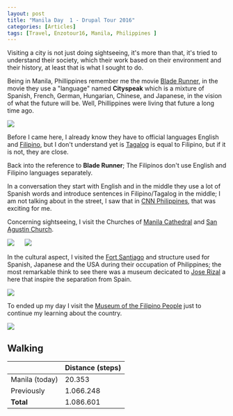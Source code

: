 ```yaml
---
layout: post
title: "Manila Day  1 - Drupal Tour 2016"
categories: [Articles]
tags: [Travel, Enzotour16, Manila, Philippines ]
---
```

Visiting a city is not just doing sightseeing, it's more than that, it's tried to understand their society, which their work based on their environment and their history, at least that is what I sought to do.

Being in Manila, Phillippines remember me the movie [Blade Runner](http://www.imdb.com/title/tt0083658), in the movie they use a "language" named **Cityspeak** which is a mixture of Spanish, French, German, Hungarian, Chinese, and Japanese, in the vision of what the future will be. Well, Phillippines were living that future a long time ago.

<img style="margin-right: 20px;" src="{{site.url }}/assets/img/blade-runner.jpeg"/>

Before I came here, I already know they have to official languages English and [Filipino](https://en.wikipedia.org/wiki/Filipino_language), but I don't understand yet is [Tagalog](https://en.wikipedia.org/wiki/Tagalog_language) is equal to Filipino, but if it is not, they are close. 

Back into the reference to **Blade Runner**; The Filipinos don't use English and Filipino languages separately.

In a conversation they start with English and in the middle they use a lot of Spanish words and introduce sentences in Filipino/Tagalog in the middle; I am not talking about in the street, I saw that in [CNN Philippines](http://cnnphilippines.com), that was exciting for me.

Concerning sightseeing, I visit the Churches of [Manila Cathedral](https://en.wikipedia.org/wiki/Manila_Cathedral) and [San Agustin Church](https://en.wikipedia.org/wiki/San_Sebastian_Church_(Manila)).

<img style="margin-right: 20px;" src="{{site.url }}/assets/img/manila-cathedral.jpg"/>

<img style="margin-right: 20px;" src="{{site.url }}/assets/img/manila-san-agustin.jpg"/>

In the cultural aspect, I visited the [Fort Santiago](https://en.wikipedia.org/wiki/Fort_Santiago) and structure used for Spanish, Japanese and the USA during their occupation of Philippines; the most remarkable think to see there was a museum decicated to [Jose Rizal](https://en.wikipedia.org/wiki/Jos%C3%A9_Rizal) a here that inspire the separation from Spain.

<img style="margin-right: 20px;" src="{{site.url }}/assets/img/fort-santiago.jpg"/>

To ended up my day I visit the [Museum of the Filipino People](https://en.wikipedia.org/wiki/Museum_of_the_Filipino_People) just to continue my learning about the country.

<img style="margin-right: 20px;" src="{{site.url }}/assets/img/filipino-people.jpg"/>

## Walking
|  | Distance (steps) |
|---|---|
| Manila (today) | 20.353 |
| Previously  | 1.066.248 |
| **Total**  | 1.086.601|
